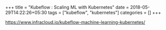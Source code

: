 +++
title = "Kubeflow : Scaling ML with Kubernetes"
date = 2018-05-29T14:22:26+05:30
tags = ["kubeflow", "kubernetes"]
categories = []
+++

https://www.infracloud.io/kubeflow-machine-learning-kubernetes/